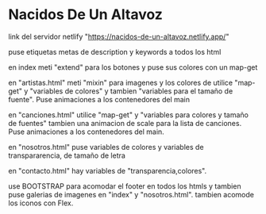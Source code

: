 # Nacidos De Un Altavoz

link del servidor netlify "https://nacidos-de-un-altavoz.netlify.app/"

puse etiquetas metas de description y keywords a todos los html

en index meti "extend" para los botones y puse sus colores con un map-get

en "artistas.html" meti "mixin" para imagenes y los colores de utilice "map-get" y "variables de colores" y tambien "variables para el tamaño de fuente". Puse animaciones a los contenedores del main

en "canciones.html" utilice "map-get" y "variables para colores y tamaño de fuentes" tambien una animacion de scale para la lista de canciones. Puse animaciones a los contenedores del main.

en "nosotros.html" puse variables de colores y variables de transpararencia, de tamaño de letra

en "contacto.html" hay variables de "transparencia,colores".

use BOOTSTRAP para acomodar el footer en todos los htmls y tambien puse galerias de imagenes en "index" y "nosotros.html". tambien acomode los iconos con Flex.
